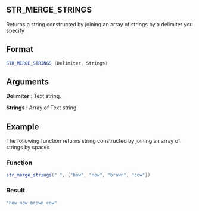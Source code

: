 ## STR_MERGE_STRINGS
Returns a string constructed by joining an array of strings by a delimiter you specify
## Format
```java
STR_MERGE_STRINGS (Delimiter, Strings)
```
 
## Arguments
**Delimiter**
: Text string.

**Strings**
: Array of Text string.

## Example
The following function returns string constructed by joining an array of strings by spaces
 
### Function
```java
str_merge_strings(" ", {"how", "now", "brown", "cow"})
```
### Result
```java
"how now brown cow"
```
 